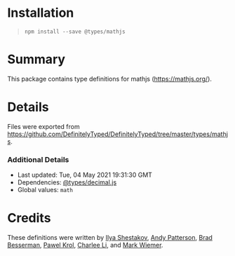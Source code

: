 # Installation
> `npm install --save @types/mathjs`

# Summary
This package contains type definitions for mathjs (https://mathjs.org/).

# Details
Files were exported from https://github.com/DefinitelyTyped/DefinitelyTyped/tree/master/types/mathjs.

### Additional Details
 * Last updated: Tue, 04 May 2021 19:31:30 GMT
 * Dependencies: [@types/decimal.js](https://npmjs.com/package/@types/decimal.js)
 * Global values: `math`

# Credits
These definitions were written by [Ilya Shestakov](https://github.com/siavol), [Andy Patterson](https://github.com/andnp), [Brad Besserman](https://github.com/bradbesserman), [Pawel Krol](https://github.com/pawkrol), [Charlee Li](https://github.com/charlee), and [Mark Wiemer](https://github.com/mark-wiemer).
